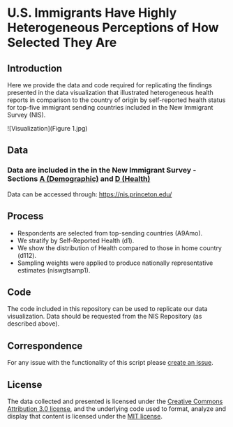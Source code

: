 # U.S. Immigrants Have Highly Heterogeneous Perceptions of How Selected They Are

## Introduction
Here we provide the data and code required for replicating the findings presented in the data visualization that illustrated heterogeneous health reports in comparison to the country of origin by self-reported health status for top-five immigrant sending countries included in the New Immigrant Survey (NIS). 

![Visualization](Figure 1.jpg)

## Data 
### Data are included in the in the New Immigrant Survey - Sections [A (Demographic)](https://nis.princeton.edu/downloads/codebook/Adult/A-adult-codebook.pdf) and [D (Health)](https://nis.princeton.edu/downloads/codebook/Adult/D-adult-codebook.pdf)

Data can be accessed through: https://nis.princeton.edu/

## Process 

* Respondents are selected from top-sending countries (A9Amo).
* We stratify by Self-Reported Health (d1).
* We show the distribution of Health compared to those in home country (d112).
* Sampling weights were applied to produce nationally representative estimates (niswgtsamp1).

## Code
The code included in this repository can be used to replicate our data visualization. Data should be requested from the NIS Repository (as described above). 

## Correspondence
For any issue with the functionality of this script please [create an issue](https://github.com/alexisrsantos/immigrant_selection/issues).

## License
The data collected and presented is licensed under the [Creative Commons Attribution 3.0 license](http://creativecommons.org/licenses/by/3.0/us/deed.en_US), and the underlying code used to format, analyze and display that content is licensed under the [MIT license](http://opensource.org/licenses/mit-license.php).
